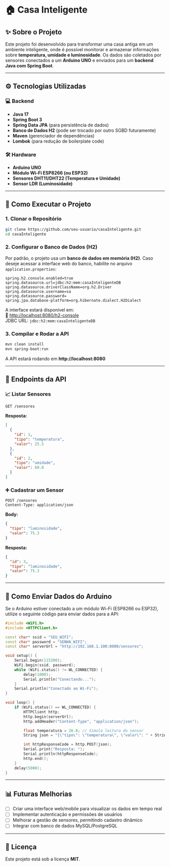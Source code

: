 # 🏠 Casa Inteligente

## ✨ Sobre o Projeto
Este projeto foi desenvolvido para transformar uma casa antiga em um ambiente inteligente, onde é possível monitorar e armazenar informações sobre **temperatura, umidade e luminosidade**. Os dados são coletados por sensores conectados a um **Arduino UNO** e enviados para um **backend Java com Spring Boot**.

---
## ⚙️ Tecnologias Utilizadas

### 💻 **Backend**
- **Java 17**
- **Spring Boot 3**
- **Spring Data JPA** (para persistência de dados)
- **Banco de Dados H2** (pode ser trocado por outro SGBD futuramente)
- **Maven** (gerenciador de dependências)
- **Lombok** (para redução de boilerplate code)

### 🛠️ **Hardware**
- **Arduino UNO**
- **Módulo Wi-Fi ESP8266 (ou ESP32)**
- **Sensores DHT11/DHT22 (Temperatura e Umidade)**
- **Sensor LDR (Luminosidade)**

---
## 🔨 Como Executar o Projeto

### 1. Clonar o Repositório
```sh
git clone https://github.com/seu-usuario/casaInteligente.git
cd casaInteligente
```

### 2. Configurar o Banco de Dados (H2)
Por padrão, o projeto usa um **banco de dados em memória (H2)**. Caso deseje acessar a interface web do banco, habilite no arquivo `application.properties`:
```properties
spring.h2.console.enabled=true
spring.datasource.url=jdbc:h2:mem:casaInteligenteDB
spring.datasource.driverClassName=org.h2.Driver
spring.datasource.username=sa
spring.datasource.password=
spring.jpa.database-platform=org.hibernate.dialect.H2Dialect
```
A interface estará disponível em:  
🔗 [http://localhost:8080/h2-console](http://localhost:8080/h2-console)  
JDBC URL: `jdbc:h2:mem:casaInteligenteDB`

### 3. Compilar e Rodar a API
```sh
mvn clean install
mvn spring-boot:run
```
A API estará rodando em **http://localhost:8080**

---
## 🔄 Endpoints da API

### 📈 Listar Sensores
```http
GET /sensores
```
**Resposta:**
```json
[
  {
    "id": 1,
    "tipo": "temperatura",
    "valor": 25.5
  },
  {
    "id": 2,
    "tipo": "umidade",
    "valor": 60.0
  }
]
```

### ➕ Cadastrar um Sensor
```http
POST /sensores
Content-Type: application/json
```
**Body:**
```json
{
  "tipo": "luminosidade",
  "valor": 75.3
}
```
**Resposta:**
```json
{
  "id": 3,
  "tipo": "luminosidade",
  "valor": 75.3
}
```

---
## 🚀 Como Enviar Dados do Arduino
Se o Arduino estiver conectado a um módulo Wi-Fi (ESP8266 ou ESP32), utilize o seguinte código para enviar dados para a API:

```cpp
#include <WiFi.h>
#include <HTTPClient.h>

const char* ssid = "SEU_WIFI";
const char* password = "SENHA_WIFI";
const char* serverUrl = "http://192.168.1.100:8080/sensores";

void setup() {
    Serial.begin(115200);
    WiFi.begin(ssid, password);
    while (WiFi.status() != WL_CONNECTED) {
        delay(1000);
        Serial.println("Conectando...");
    }
    Serial.println("Conectado ao Wi-Fi");
}

void loop() {
    if (WiFi.status() == WL_CONNECTED) {
        HTTPClient http;
        http.begin(serverUrl);
        http.addHeader("Content-Type", "application/json");

        float temperatura = 26.8; // Simula leitura do sensor
        String json = "{\"tipo\": \"temperatura\", \"valor\": " + String(temperatura) + "}";

        int httpResponseCode = http.POST(json);
        Serial.print("Resposta: ");
        Serial.println(httpResponseCode);
        http.end();
    }
    delay(5000);
}
```
---
## 📊 Futuras Melhorias
- [ ] Criar uma interface web/mobile para visualizar os dados em tempo real
- [ ] Implementar autenticação e permissões de usuários
- [ ] Melhorar a gestão de sensores, permitindo cadastro dinâmico
- [ ] Integrar com banco de dados MySQL/PostgreSQL

---
## 📄 Licença
Este projeto está sob a licença **MIT**.
